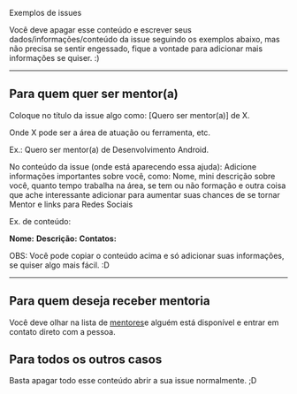 Exemplos de issues

Você deve apagar esse conteúdo e escrever seus dados/informações/conteúdo da issue seguindo os exemplos abaixo, mas não precisa se sentir engessado, fique a vontade para adicionar mais informações se quiser. :)

------------------------------------------------------------

## Para quem quer ser mentor(a)

Coloque no título da issue algo como: [Quero ser mentor(a)] de X.

Onde X pode ser a área de atuação ou ferramenta, etc.

Ex.: Quero ser mentor(a) de Desenvolvimento Android.

No conteúdo da issue (onde está aparecendo essa ajuda): Adicione informações importantes sobre você, como: Nome, mini descrição sobre você, quanto tempo trabalha na área, se tem ou não formação e outra coisa que ache interessante adicionar para aumentar suas chances de se tornar Mentor e links para Redes Sociais

Ex. de conteúdo:

**Nome:**
**Descrição:**
**Contatos:**

OBS: Você pode copiar o conteúdo acima e só adicionar suas informações, se quiser algo mais fácil. :D

------------------------------------------------------------

## Para quem deseja receber mentoria

Você deve olhar na lista de [mentores](/mentores)e alguém está disponível e entrar em contato direto com a pessoa.

## Para todos os outros casos

Basta apagar todo esse conteúdo abrir a sua issue normalmente. ;D

